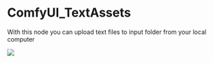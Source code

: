 # ComfyUI_TextAssets

With this node you can upload text files to input folder from your local computer

<img src="ss.png"></img> 